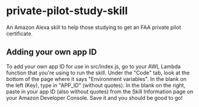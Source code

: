 # private-pilot-study-skill
An Amazon Alexa skill to help those studying to get an FAA private pilot certificate.

## Adding your own app ID
To add your own app ID for use in src/index.js, go to your AWL Lambda function that you're using to run the skill. Under the "Code" tab, look at the bottom of the page where it says "Environment variables". In the blank on the left (Key), type in "APP_ID" (without quotes). In the blank on the right, paste in your app ID (also without quotes) from the Skill Information page on your Amazon Developer Console. Save it and you should be good to go!
